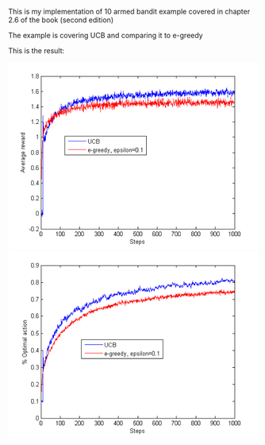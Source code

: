 This is my implementation of 10 armed bandit example covered in chapter 2.6 of the book (second edition) 

The example is covering UCB and comparing it to e-greedy

This is the result:

![image](results_averages.png "Results (average reward)")
![image](results_Percentages.png "Results (% optimal action)")
